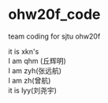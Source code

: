 # ohw20f_code
team coding for sjtu ohw20f

it is xkn's  
I am qhm (丘辉明)  
I am zyh(张远航)  
I am zh(曾航)  
it is lyy(刘尧宇)  
